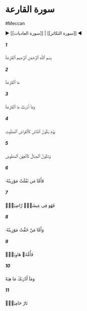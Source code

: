 # سورة القارعة
#Meccan
▶ [[سورة العاديات]] | [[سورة التكاثر]] ◀
##### 1
<span class="ayah hovertext" data-hover="درهم كوب‌">بِسْمِ ٱللَّهِ ٱلرَّحْمَٰنِ ٱلرَّحِيمِ ٱلْقَارِعَةُ</span>
##### 2
<span class="ayah hovertext" data-hover="درهم كوب چيست؟">مَا ٱلْقَارِعَةُ</span>
##### 3
<span class="ayah hovertext" data-hover="و تو چه دانى كه درهم كوب چيست؟">وَمَآ أَدْرَىٰكَ مَا ٱلْقَارِعَةُ</span>
##### 4
<span class="ayah hovertext" data-hover="روزى كه مردم مانند پروانه‌هاى پراكنده باشند">يَوْمَ يَكُونُ ٱلنَّاسُ كَٱلْفَرَاشِ ٱلْمَبْثُوثِ</span>
##### 5
<span class="ayah hovertext" data-hover="و كوهها مانند پشمهاى زده باشند">وَتَكُونُ ٱلْجِبَالُ كَٱلْعِهْنِ ٱلْمَنفُوشِ</span>
##### 6
<span class="ayah hovertext" data-hover="در آن حال هر كس كفه‌ها[ى اعمال خير]ش سنگينى كند">فَأَمَّا مَن ثَقُلَتْ مَوَٰزِينُهُۥ</span>
##### 7
<span class="ayah hovertext" data-hover="او در زندگانى پسنديده است‌">فَهُوَ فِى عِيشَةٍۢ رَّاضِيَةٍۢ</span>
##### 8
<span class="ayah hovertext" data-hover="و اما كسى كه كفه‌هايش سبكى يابد">وَأَمَّا مَنْ خَفَّتْ مَوَٰزِينُهُۥ</span>
##### 9
<span class="ayah hovertext" data-hover="بازگشتگاه او دوزخ است‌">فَأُمُّهُۥ هَاوِيَةٌۭ</span>
##### 10
<span class="ayah hovertext" data-hover="و تو چه دانى آن چيست؟">وَمَآ أَدْرَىٰكَ مَا هِيَهْ</span>
##### 11
<span class="ayah hovertext" data-hover="آتشى است [بس‌] سوزان‌">نَارٌ حَامِيَةٌۢ</span>
